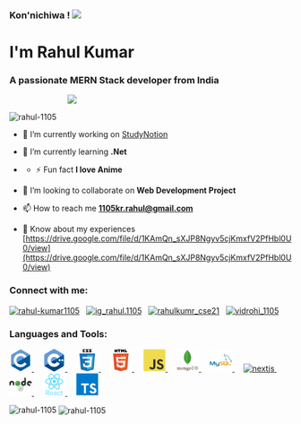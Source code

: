 ### Kon'nichiwa ! <img src ="https://media.tenor.com/_yeL_VoTuGsAAAAj/sakuya-touhou.gif" width="40px">
<h1 >I'm Rahul Kumar</span></h1>
<h3 align="left">A passionate MERN Stack developer from India</h3>

<img align="right" src ="https://media1.tenor.com/m/yWVIOwocbVsAAAAd/typing-occultic-nine.gif" width="400px">

<br/>

<p align="left"> <img src="https://komarev.com/ghpvc/?username=rahul-1105&label=Profile%20views&color=0e75b6&style=flat" alt="rahul-1105" /> </p>

- 🔭 I’m currently working on [StudyNotion](https://github.com/rahul-1105/Study-Notion)

- 🌱 I’m currently learning **.Net**

- - ⚡ Fun fact **I love Anime**

- 👯 I’m looking to collaborate on **Web Development Project**

- 📫 How to reach me **1105kr.rahul@gmail.com**

- 📄 Know about my experiences [https://drive.google.com/file/d/1KAmQn_sXJP8Ngyv5cjKmxfV2PfHbl0U0/view](https://drive.google.com/file/d/1KAmQn_sXJP8Ngyv5cjKmxfV2PfHbl0U0/view)


<h3 align="left">Connect with me:</h3>
<p align="left">
<a href="https://linkedin.com/in/rahul-kumar1105" target="blank"><img align="center" src="https://raw.githubusercontent.com/rahuldkjain/github-profile-readme-generator/master/src/images/icons/Social/linked-in-alt.svg" alt="rahul-kumar1105" height="30" width="40" /></a> &nbsp;
<a href="https://instagram.com/ig_rahul.1105" target="blank"><img align="center" src="https://raw.githubusercontent.com/rahuldkjain/github-profile-readme-generator/master/src/images/icons/Social/instagram.svg" alt="ig_rahul.1105" height="30" width="40" /></a> &nbsp;
<a href="https://www.leetcode.com/rahulkumr_cse21" target="blank"><img align="center" src="https://raw.githubusercontent.com/rahuldkjain/github-profile-readme-generator/master/src/images/icons/Social/leet-code.svg" alt="rahulkumr_cse21" height="30" width="40" /></a> &nbsp;
<a href="https://auth.geeksforgeeks.org/user/vidrohi_1105" target="blank"><img align="center" src="https://raw.githubusercontent.com/rahuldkjain/github-profile-readme-generator/master/src/images/icons/Social/geeks-for-geeks.svg" alt="vidrohi_1105" height="30" width="40" /></a>
</p>

<h3 align="left">Languages and Tools:</h3>
<p align="left"> 
<a href="https://www.cprogramming.com/" target="_blank" rel="noreferrer"> <img src="https://raw.githubusercontent.com/devicons/devicon/master/icons/c/c-original.svg" alt="c" width="40" height="40"/> </a> &nbsp; &nbsp; <a href="https://www.w3schools.com/cpp/" target="_blank" rel="noreferrer"> <img src="https://raw.githubusercontent.com/devicons/devicon/master/icons/cplusplus/cplusplus-original.svg" alt="cplusplus" width="40" height="40"/> </a> &nbsp; &nbsp;
<a href="https://www.w3schools.com/css/" target="_blank" rel="noreferrer"> <img src="https://raw.githubusercontent.com/devicons/devicon/master/icons/css3/css3-original-wordmark.svg" alt="css3" width="40" height="40"/> </a> &nbsp; &nbsp;
<a href="https://www.w3.org/html/" target="_blank" rel="noreferrer"> <img src="https://raw.githubusercontent.com/devicons/devicon/master/icons/html5/html5-original-wordmark.svg" alt="html5" width="40" height="40"/> </a> &nbsp; &nbsp;
<a href="https://developer.mozilla.org/en-US/docs/Web/JavaScript" target="_blank" rel="noreferrer"> <img src="https://raw.githubusercontent.com/devicons/devicon/master/icons/javascript/javascript-original.svg" alt="javascript" width="40" height="40"/> </a> &nbsp; &nbsp;
<a href="https://www.mongodb.com/" target="_blank" rel="noreferrer"> <img src="https://raw.githubusercontent.com/devicons/devicon/master/icons/mongodb/mongodb-original-wordmark.svg" alt="mongodb" width="40" height="40"/> </a> &nbsp; &nbsp;
<a href="https://www.mysql.com/" target="_blank" rel="noreferrer"> <img src="https://raw.githubusercontent.com/devicons/devicon/master/icons/mysql/mysql-original-wordmark.svg" alt="mysql" width="40" height="40"/> </a> &nbsp; &nbsp;
<a href="https://nextjs.org/" target="_blank" rel="noreferrer"> <img src="https://cdn.worldvectorlogo.com/logos/nextjs-2.svg" alt="nextjs" width="40" height="40"/> </a> &nbsp; &nbsp;
<a href="https://nodejs.org" target="_blank" rel="noreferrer"> <img src="https://raw.githubusercontent.com/devicons/devicon/master/icons/nodejs/nodejs-original-wordmark.svg" alt="nodejs" width="40" height="40"/> </a> &nbsp; &nbsp;
<a href="https://reactjs.org/" target="_blank" rel="noreferrer"> <img src="https://raw.githubusercontent.com/devicons/devicon/master/icons/react/react-original-wordmark.svg" alt="react" width="40" height="40"/> </a> &nbsp; &nbsp;
<a href="https://www.typescriptlang.org/" target="_blank" rel="noreferrer"> <img src="https://raw.githubusercontent.com/devicons/devicon/master/icons/typescript/typescript-original.svg" alt="typescript" width="40" height="40"/> </a> 
</p>


<p><img align="left" src="https://github-readme-stats.vercel.app/api/top-langs?username=rahul-1105&show_icons=true&locale=en&layout=compact" alt="rahul-1105" /></p>

<p>&nbsp;<img align="center" src="https://github-readme-stats.vercel.app/api?username=rahul-1105&show_icons=true&locale=en" alt="rahul-1105" /></p>

